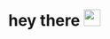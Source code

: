 <h1>
  hey there
  <img src="https://media.giphy.com/media/hvRJCLFzcasrR4ia7z/giphy.gif" width="30px"/>
</h1>


<img src="https://komarev.com/ghpvc/?username=nasiralizade&style=flat-square&color=blue" alt=""/><br/>



